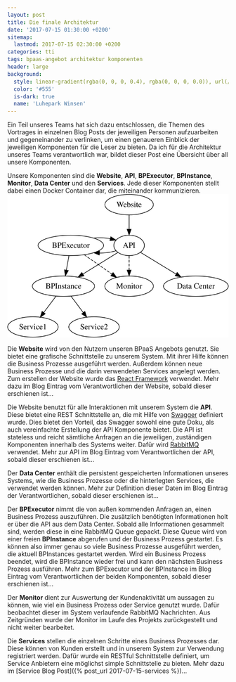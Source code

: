 ```yaml
---
layout: post
title: Die finale Architektur
date: '2017-07-15 01:30:00 +0200'
sitemap:
  lastmod: 2017-07-15 02:30:00 +0200
categories: tti
tags: bpaas-angebot architektur komponenten
header: large
background:
  style: linear-gradient(rgba(0, 0, 0, 0.4), rgba(0, 0, 0, 0.0)), url(/assets/backgrounds/luhepark1.jpg)
  color: '#555'
  is-dark: true
  name: 'Luhepark Winsen'
---
```

Ein Teil unseres Teams hat sich dazu entschlossen, die Themen des Vortrages in einzelnen Blog Posts der jeweiligen Personen aufzuarbeiten und gegeneinander zu verlinken, um einen genaueren Einblick der jeweiligen Komponenten für die Leser zu bieten.
Da ich für die Architektur unseres Teams verantwortlich war, bildet dieser Post eine Übersicht über all unsere Komponenten.

Unsere Komponenten sind die **Website**, **API**, **BPExecutor**, **BPInstance**, **Monitor**, **Data Center** und den **Services**.
Jede dieser Komponenten stellt dabei einen Docker Container dar, die miteinander kommunizieren.
![Komponenten](/assets/2017/07/komponenten.svg)

Die **Website** wird von den Nutzern unseren BPaaS Angebots genutzt.
Sie bietet eine grafische Schnittstelle zu unserem System.
Mit ihrer Hilfe können die Business Prozesse ausgeführt werden.
Außerdem können neue Business Prozesse und die darin verwendeten Services angelegt werden.
Zum erstellen der Website wurde das [React Framework](//facebook.github.io/react/) verwendet.
Mehr dazu im Blog Eintrag vom Verantwortlichen der Website, sobald dieser erschienen ist…

Die Website benutzt für alle Interaktionen mit unserem System die **API**.
Diese bietet eine REST Schnittstelle an, die mit Hilfe von [Swagger](//swagger.io/) definiert wurde.
Dies bietet den Vorteil, das Swagger sowohl eine gute Doku, als auch vereinfachte Erstellung der API Komponente bietet.
Die API ist stateless und reicht sämtliche Anfragen an die jeweiligen, zuständigen Komponenten innerhalb des Systems weiter.
Dafür wird [RabbitMQ](//rabbitmq.com) verwendet.
Mehr zur API im Blog Eintrag vom Verantwortlichen der API, sobald dieser erschienen ist…

Der **Data Center** enthält die persistent gespeicherten Informationen unseres Systems, wie die Business Prozesse oder die hinterlegten Services, die verwendet werden können.
Mehr zur Definition dieser Daten im Blog Eintrag der Verantwortlichen, sobald dieser erschienen ist…

Der **BPExecutor** nimmt die von außen kommenden Anfragen an, einen Business Prozess auszuführen.
Die zusätzlich benötigten Informationen holt er über die API aus dem Data Center.
Sobald alle Informationen gesammelt sind, werden diese in eine RabbitMQ Queue gepackt.
Diese Queue wird von einer freien **BPInstance** abgerufen und der Business Prozess gestartet.
Es können also immer genau so viele Business Prozesse ausgeführt werden, die aktuell BPInstances gestartet werden.
Wird ein Business Prozess beendet, wird die BPInstance wieder frei und kann den nächsten Business Prozess ausführen.
Mehr zum BPExecutor und der BPInstance im Blog Eintrag vom Verantwortlichen der beiden Komponenten, sobald dieser erschienen ist…

Der **Monitor** dient zur Auswertung der Kundenaktivität um aussagen zu können, wie viel ein Business Prozess oder Service genutzt wurde.
Dafür beobachtet dieser im System verlaufende RabbitMQ Nachrichten.
Aus Zeitgründen wurde der Monitor im Laufe des Projekts zurückgestellt und nicht weiter bearbeitet.

Die **Services** stellen die einzelnen Schritte eines Business Prozesses dar.
Diese können von Kunden erstellt und in unserem System zur Verwendung registriert werden.
Dafür wurde ein RESTful Schnittstelle definiert, um Service Anbietern eine möglichst simple Schnittstelle zu bieten.
Mehr dazu im [Service Blog Post]({% post_url 2017-07-15-services %})…
